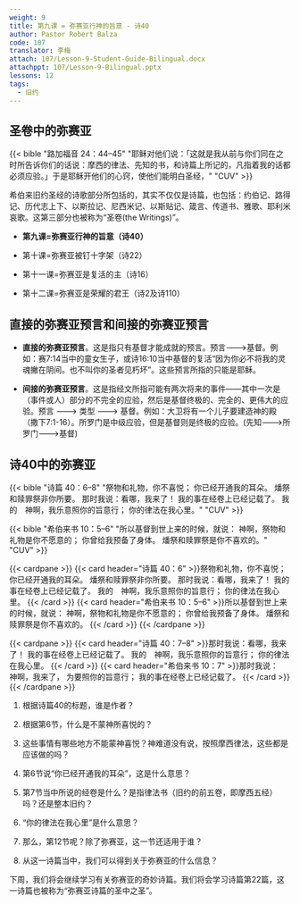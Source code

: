 ```yaml
---
weight: 9
title: 第九课 = 弥赛亚行神的旨意 - 诗40
author: Pastor Robert Balza
code: 107
translator: 李梅
attach: 107/Lesson-9-Student-Guide-Bilingual.docx
attachppt: 107/Lesson-9-Bilingual.pptx
lessons: 12
tags: 
  - 旧约
---
```

## 圣卷中的弥赛亚

{{< bible "路加福音 24：44–45" "耶稣对他们说：「这就是我从前与你们同在之时所告诉你们的话说：摩西的律法、先知的书，和诗篇上所记的，凡指着我的话都必须应验。」于是耶稣开他们的心窍，使他们能明白圣经，" "CUV" >}}

希伯来旧约圣经的诗歌部分所包括的，其实不仅仅是诗篇，也包括：约伯记、路得记、历代志上下、以斯拉记、尼西米记、以斯贴记、箴言、传道书、雅歌、耶利米哀歌。这第三部分也被称为“圣卷(the Writings)”。

- **第九课=弥赛亚行神的旨意（诗40）**

- 第十课=弥赛亚被钉十字架（诗22）

- 第十一课=弥赛亚是复活的主（诗16）

- 第十二课=弥赛亚是荣耀的君王（诗2及诗110）

## 直接的弥赛亚预言和间接的弥赛亚预言

- **直接的弥赛亚预言**。这是指只有基督才能成就的预言。预言--->基督。例如：赛7:14当中的童女生子，或诗16:10当中基督的复活“因为你必不将我的灵魂撇在阴间。也不叫你的圣者见朽坏”。这些预言所指的只能是耶稣。

- **间接的弥赛亚预言**。这是指经文所指可能有两次将来的事件——其中一次是（事件或人）部分的不完全的应验，然后是基督终极的、完全的、更伟大的应验。预言 ---> 类型 ---> 基督。例如：大卫将有一个儿子要建造神的殿（撒下7:1-16）。所罗门是中级应验，但是基督则是终极的应验。(先知--->所罗门--->基督)

## 诗40中的弥赛亚

{{< bible "诗篇 40：6–8" "祭物和礼物，你不喜悦； 你已经开通我的耳朵。 燔祭和赎罪祭非你所要。 那时我说：看哪，我来了！ 我的事在经卷上已经记载了。 我的　神啊，我乐意照你的旨意行； 你的律法在我心里。" "CUV" >}}

{{< bible "希伯来书 10：5–6" "所以基督到世上来的时候，就说： 神啊，祭物和礼物是你不愿意的； 你曾给我预备了身体。 燔祭和赎罪祭是你不喜欢的。" "CUV" >}}

{{< cardpane >}}
  {{< card header="诗篇 40：6" >}}祭物和礼物，你不喜悦； 你已经开通我的耳朵。 燔祭和赎罪祭非你所要。 那时我说：看哪，我来了！ 我的事在经卷上已经记载了。 我的　神啊，我乐意照你的旨意行； 你的律法在我心里。
  {{< /card >}}
  {{< card header="希伯来书 10：5–6" >}}所以基督到世上来的时候，就说： 神啊，祭物和礼物是你不愿意的； 你曾给我预备了身体。 燔祭和赎罪祭是你不喜欢的。
  {{< /card >}}
{{< /cardpane >}}

{{< cardpane >}}
  {{< card header="诗篇 40：7–8" >}}那时我说：看哪，我来了！ 我的事在经卷上已经记载了。 我的　神啊，我乐意照你的旨意行； 你的律法在我心里。
  {{< /card >}}
  {{< card header="希伯来书 10：7" >}}那时我说：　神啊，我来了， 为要照你的旨意行； 我的事在经卷上已经记载了。
  {{< /card >}}
{{< /cardpane >}}

1) 根据诗篇40的标题，谁是作者？

2) 根据第6节，什么是不蒙神所喜悦的？

3) 这些事情有哪些地方不能蒙神喜悦？神难道没有说，按照摩西律法，这些都是应该做的吗？

4) 第6节说“你已经开通我的耳朵”，这是什么意思？

5) 第7节当中所说的经卷是什么？是指律法书（旧约的前五卷，即摩西五经）吗？还是整本旧约？

6) “你的律法在我心里”是什么意思？

7) 那么，第12节呢？除了弥赛亚，这一节还适用于谁？

8) 从这一诗篇当中，我们可以得到关于弥赛亚的什么信息？

下周，我们将会继续学习有关弥赛亚的奇妙诗篇。我们将会学习诗篇第22篇，这一诗篇也被称为“弥赛亚诗篇的圣中之圣”。